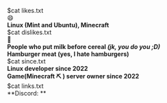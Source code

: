 $cat likes.txt  
😄  
**Linux (Mint and Ubuntu), Minecraft**  
$cat dislikes.txt  
🤮  
**People who put milk before cereal _(jk, you do you ;D)_**  
**Hamburger meat (yes, I hate hamburgers)**  
$cat since.txt  
**Linux developer since 2022**  
**Game(Minecraft ⛏ ) server owner since 2022**  
$cat links.txt  
**Discord: **
